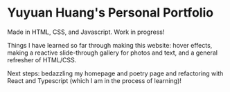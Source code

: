 # Yuyuan Huang's Personal Portfolio
Made in HTML, CSS, and Javascript. Work in progress!

Things I have learned so far through making this website: hover effects, making a reactive slide-through gallery for photos and text, and a general refresher of HTML/CSS.

Next steps: bedazzling my homepage and poetry page and refactoring with React and Typescript (which I am in the process of learning)!

